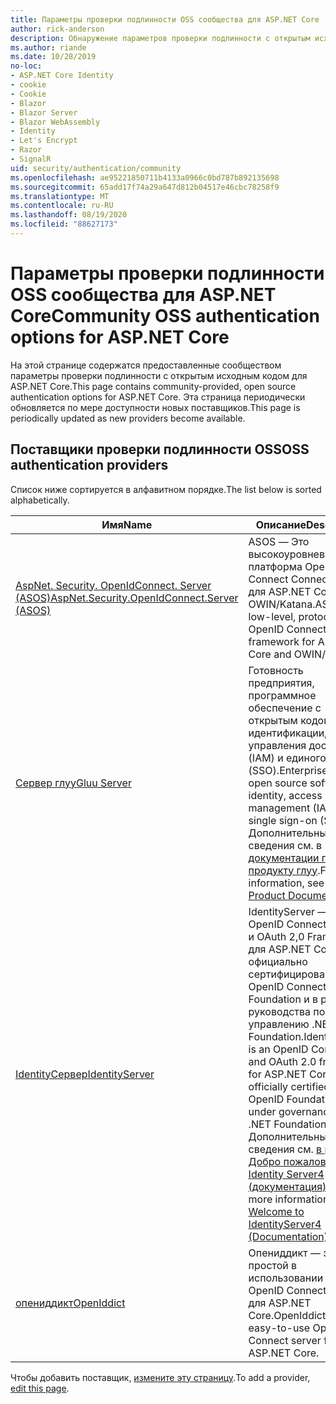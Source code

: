 ```yaml
---
title: Параметры проверки подлинности OSS сообщества для ASP.NET Core
author: rick-anderson
description: Обнаружение параметров проверки подлинности с открытым исходным кодом для ASP.NET Core.
ms.author: riande
ms.date: 10/28/2019
no-loc:
- ASP.NET Core Identity
- cookie
- Cookie
- Blazor
- Blazor Server
- Blazor WebAssembly
- Identity
- Let's Encrypt
- Razor
- SignalR
uid: security/authentication/community
ms.openlocfilehash: ae95221850711b4133a0966c0bd787b892135698
ms.sourcegitcommit: 65add17f74a29a647d812b04517e46cbc78258f9
ms.translationtype: MT
ms.contentlocale: ru-RU
ms.lasthandoff: 08/19/2020
ms.locfileid: "88627173"
---
```

# <a name="community-oss-authentication-options-for-aspnet-core"></a><span data-ttu-id="19439-103">Параметры проверки подлинности OSS сообщества для ASP.NET Core</span><span class="sxs-lookup"><span data-stu-id="19439-103">Community OSS authentication options for ASP.NET Core</span></span>

<span data-ttu-id="19439-104">На этой странице содержатся предоставленные сообществом параметры проверки подлинности с открытым исходным кодом для ASP.NET Core.</span><span class="sxs-lookup"><span data-stu-id="19439-104">This page contains community-provided, open source authentication options for ASP.NET Core.</span></span> <span data-ttu-id="19439-105">Эта страница периодически обновляется по мере доступности новых поставщиков.</span><span class="sxs-lookup"><span data-stu-id="19439-105">This page is periodically updated as new providers become available.</span></span>

## <a name="oss-authentication-providers"></a><span data-ttu-id="19439-106">Поставщики проверки подлинности OSS</span><span class="sxs-lookup"><span data-stu-id="19439-106">OSS authentication providers</span></span>

<span data-ttu-id="19439-107">Список ниже сортируется в алфавитном порядке.</span><span class="sxs-lookup"><span data-stu-id="19439-107">The list below is sorted alphabetically.</span></span>

| <span data-ttu-id="19439-108">Имя</span><span class="sxs-lookup"><span data-stu-id="19439-108">Name</span></span> | <span data-ttu-id="19439-109">Описание</span><span class="sxs-lookup"><span data-stu-id="19439-109">Description</span></span> |
| ---- | ----------- |
| [<span data-ttu-id="19439-110">AspNet. Security. OpenIdConnect. Server (ASOS)</span><span class="sxs-lookup"><span data-stu-id="19439-110">AspNet.Security.OpenIdConnect.Server (ASOS)</span></span>](https://github.com/aspnet-contrib/AspNet.Security.OpenIdConnect.Server) | <span data-ttu-id="19439-111">ASOS — Это высокоуровневая платформа OpenID Connect Connect Server для ASP.NET Core и OWIN/Katana.</span><span class="sxs-lookup"><span data-stu-id="19439-111">ASOS is a low-level, protocol-first OpenID Connect server framework for ASP.NET Core and OWIN/Katana.</span></span> |
| [<span data-ttu-id="19439-112">Сервер глуу</span><span class="sxs-lookup"><span data-stu-id="19439-112">Gluu Server</span></span>](https://gluu.org/) | <span data-ttu-id="19439-113">Готовность предприятия, программное обеспечение с открытым кодом для идентификации, управления доступом (IAM) и единого входа (SSO).</span><span class="sxs-lookup"><span data-stu-id="19439-113">Enterprise ready, open source software for identity, access management (IAM), and single sign-on (SSO).</span></span> <span data-ttu-id="19439-114">Дополнительные сведения см. в [документации по продукту глуу](https://gluu.org/docs/).</span><span class="sxs-lookup"><span data-stu-id="19439-114">For more information, see the [Gluu Product Documentation](https://gluu.org/docs/).</span></span> |
| [<span data-ttu-id="19439-115">IdentityСервер</span><span class="sxs-lookup"><span data-stu-id="19439-115">IdentityServer</span></span>](https://identityserver.io/) | <span data-ttu-id="19439-116">IdentityServer — это OpenID Connect Connect и OAuth 2,0 Framework для ASP.NET Core, официально сертифицированная OpenID Connect Foundation и в рамках руководства по управлению .NET Foundation.</span><span class="sxs-lookup"><span data-stu-id="19439-116">IdentityServer is an OpenID Connect and OAuth 2.0 framework for ASP.NET Core, officially certified by the OpenID Foundation and under governance of the .NET Foundation.</span></span> <span data-ttu-id="19439-117">Дополнительные сведения см. [в разделе Добро пожаловать в Identity Server4 (документация)](https://identityserver4.readthedocs.io/en/latest/).</span><span class="sxs-lookup"><span data-stu-id="19439-117">For more information, see [Welcome to IdentityServer4 (Documentation)](https://identityserver4.readthedocs.io/en/latest/).</span></span> |
| [<span data-ttu-id="19439-118">опениддикт</span><span class="sxs-lookup"><span data-stu-id="19439-118">OpenIddict</span></span>](https://github.com/openiddict/openiddict-core) | <span data-ttu-id="19439-119">Опениддикт — это простой в использовании сервер OpenID Connect Connect для ASP.NET Core.</span><span class="sxs-lookup"><span data-stu-id="19439-119">OpenIddict is an easy-to-use OpenID Connect server for ASP.NET Core.</span></span> |

<span data-ttu-id="19439-120">Чтобы добавить поставщик, [измените эту страницу](https://github.com/login?return_to=https%3A%2F%2Fgithub.com%2Faspnet%2FDocs%2Fedit%2Fmaster%2Faspnetcore%2Fsecurity%2Fauthentication%2Fcommunity.md).</span><span class="sxs-lookup"><span data-stu-id="19439-120">To add a provider, [edit this page](https://github.com/login?return_to=https%3A%2F%2Fgithub.com%2Faspnet%2FDocs%2Fedit%2Fmaster%2Faspnetcore%2Fsecurity%2Fauthentication%2Fcommunity.md).</span></span>
